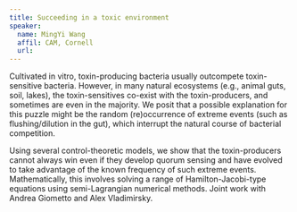 ```yaml
---
title: Succeeding in a toxic environment
speaker:
  name: MingYi Wang
  affil: CAM, Cornell
  url: 
---
```


Cultivated in vitro, toxin-producing bacteria usually outcompete toxin-sensitive bacteria. 
However, in many natural ecosystems (e.g., animal guts, soil, lakes), the toxin-sensitives co-exist with the toxin-producers, and sometimes are even in the majority. We posit that a possible explanation for this puzzle might be the random (re)occurrence of extreme events (such as flushing/dilution in the gut), which interrupt the natural course of bacterial competition. 

Using several control-theoretic models, we show that the toxin-producers cannot always win even if they develop quorum sensing and have evolved to take advantage of the known frequency of such extreme events. Mathematically, this involves solving a range of Hamilton-Jacobi-type equations using semi-Lagrangian numerical methods. Joint work with Andrea Giometto and Alex Vladimirsky.  



